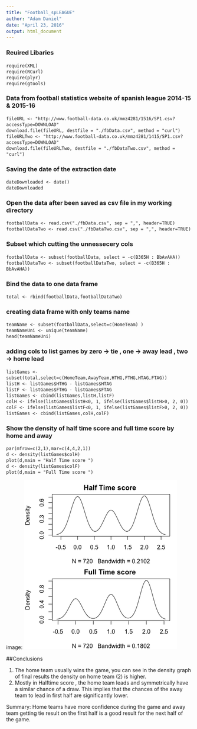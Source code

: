 ```yaml
---
title: "Football_spLEAGUE"
author: "Adam Daniel"
date: "April 23, 2016"
output: html_document
---
```



### Reuired Libaries

```{ echo=FALSE}
require(XML)
require(RCurl)
require(plyr)
require(gtools)
```

### Data from football statistics website of spanish league 2014-15 & 2015-16


```{ echo=FALSE}
fileURL <- "http://www.football-data.co.uk/mmz4281/1516/SP1.csv?accessType=DOWNLOAD"
download.file(fileURL, destfile = "./fbData.csv", method = "curl")
fileURLTwo <- "http://www.football-data.co.uk/mmz4281/1415/SP1.csv?accessType=DOWNLOAD"
download.file(fileURLTwo, destfile = "./fbDataTwo.csv", method = "curl")
```
### Saving the date of the extraction date
```{echo=FALSE}
dateDownloaded <- date()
dateDownloaded
```

### Open the data after been saved as csv file in my working directory

```{echo=FALSE}
footballData <- read.csv("./fbData.csv", sep = ",", header=TRUE)
footballDataTwo <- read.csv("./fbDataTwo.csv", sep = ",", header=TRUE)
```
### Subset which cutting the unnessecery cols 

```{echo=FALSE}
footballData <- subset(footballData, select = -c(B365H : BbAvAHA))
footballDataTwo <- subset(footballDataTwo, select = -c(B365H : BbAvAHA))
```

### Bind the data to one data frame
```{echo=FALSE}
total <- rbind(footballData,footballDataTwo)
```

### creating data frame with only teams name
```{echo=FALSE}
teamName <- subset(footballData,select=c(HomeTeam) )
teamNameUni <- unique(teamName)
head(teamNameUni)
```

### adding cols to list games by zero -> tie , one -> away lead , two -> home lead
```{echo=FALSE}
listGames <- subset(total,select=c(HomeTeam,AwayTeam,HTHG,FTHG,HTAG,FTAG))
listH <- listGames$HTHG - listGames$HTAG
listF <- listGames$FTHG - listGames$FTAG
listGames <- cbind(listGames,listH,listF)
colH <- ifelse(listGames$listH<0, 1, ifelse(listGames$listH>0, 2, 0))
colF <- ifelse(listGames$listF<0, 1, ifelse(listGames$listF>0, 2, 0))
listGames <- cbind(listGames,colH,colF)
```

### Show the density of half time score and full time score by home and away
```{echo=FALSE}
par(mfrow=c(2,1),mar=c(4,4,2,1))
d <- density(listGames$colH)
plot(d,main = "Half Time score ")
d <- density(listGames$colF)
plot(d,main = "Full Time score ")
```

image: ![](Rplot02.png) 

##Conclusions
1. The home team usually wins the game, you can see in the density graph of final results the density on home team (2) is higher.
2. Mostly in Halftime score , the home team leads and symmetrically have a similar chance of a draw. 
This implies that the chances of the away team to lead in first half are significantly lower.

Summary: Home teams have more confidence during the game and away team getting tie result on the first half is a good result for the next half of the game.
